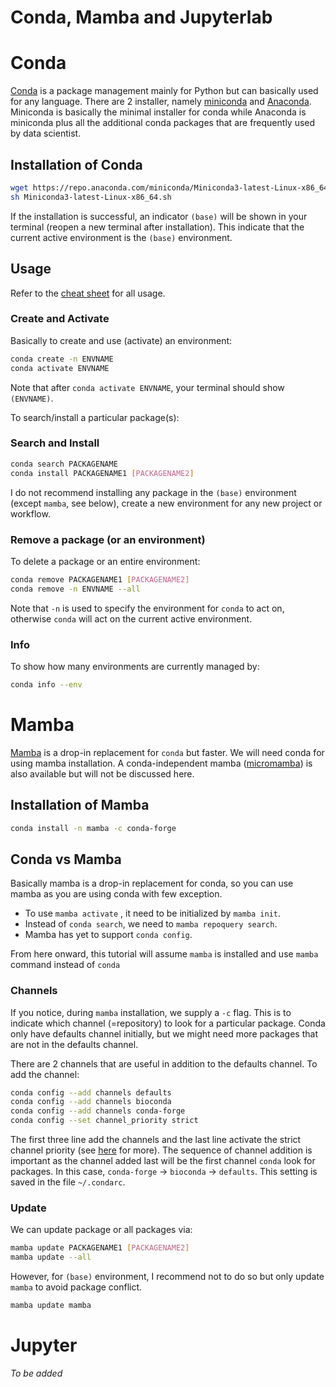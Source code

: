 # Conda, Mamba and Jupyterlab

# Conda

[Conda](https://docs.conda.io/en/latest/) is a package management mainly for Python but can basically used for any language. There are 2 installer, namely [miniconda](https://docs.conda.io/en/latest/miniconda.html) and [Anaconda](https://www.anaconda.com/). Miniconda is basically the minimal installer for conda while Anaconda is miniconda plus all the additional conda packages that are frequently used by data scientist.

## Installation of Conda
```bash
wget https://repo.anaconda.com/miniconda/Miniconda3-latest-Linux-x86_64.sh
sh Miniconda3-latest-Linux-x86_64.sh
```

If the installation is successful, an indicator `(base)` will be shown in your terminal (reopen a new terminal after installation). This indicate that the current active environment is the `(base)` environment.

## Usage

Refer to the [cheat sheet](https://docs.conda.io/projects/conda/en/latest/user-guide/cheatsheet.html) for all usage. 

### Create and Activate
Basically to create and use (activate) an environment:

```bash
conda create -n ENVNAME
conda activate ENVNAME
```

Note that after `conda activate ENVNAME`, your terminal should show `(ENVNAME)`. 

To search/install a particular package(s):

### Search and Install
```bash
conda search PACKAGENAME
conda install PACKAGENAME1 [PACKAGENAME2]
```

I do not recommend installing any package in the `(base)` environment (except `mamba`, see below), create a new environment for any new project or workflow.

### Remove a package (or an environment)
To delete a package or an entire environment:

```bash
conda remove PACKAGENAME1 [PACKAGENAME2]
conda remove -n ENVNAME --all
```

Note that `-n` is used to specify the environment for `conda` to act on, otherwise `conda` will act on the current active environment.

### Info
To show how many environments are currently managed by:

```bash
conda info --env
```

# Mamba

[Mamba](https://mamba.readthedocs.io/en/latest/index.html) is a drop-in replacement for `conda` but faster. We will need conda for using mamba installation. A conda-independent mamba ([micromamba](https://mamba.readthedocs.io/en/latest/user_guide/micromamba.html)) is also available but will not be discussed here.

## Installation of Mamba

```bash
conda install -n mamba -c conda-forge
```

## Conda vs Mamba
Basically mamba is a drop-in replacement for conda, so you can use mamba as you are using conda with few exception.

- To use `mamba activate` , it need to be initialized by `mamba init`.
- Instead of `conda search`, we need to `mamba repoquery search`.
- Mamba has yet to support `conda config`.

From here onward, this tutorial will assume `mamba` is installed and use `mamba` command instead of `conda` 

### Channels

If you notice, during `mamba` installation, we supply a `-c` flag. This is to indicate which channel (=repository) to look for a particular package. Conda only have defaults channel initially, but we might need more packages that are not in the defaults channel.

There are 2 channels that are useful in addition to the defaults channel. To add the channel:

```bash
conda config --add channels defaults
conda config --add channels bioconda
conda config --add channels conda-forge
conda config --set channel_priority strict
```

The first three line add the channels and the last line activate the strict channel priority (see [here](https://conda-forge.org/docs/user/tipsandtricks.html) for more). The sequence of channel addition is important as the channel added last will be the first channel `conda` look for packages. In this case, `conda-forge` -> `bioconda` -> `defaults`. This setting is saved in the file `~/.condarc`.

### Update

We can update package or all packages via:

```bash
mamba update PACKAGENAME1 [PACKAGENAME2]
mamba update --all
```

However, for `(base)` environment, I recommend not to do so but only update `mamba` to avoid package conflict.

```bash
mamba update mamba
```

# Jupyter
*To be added*